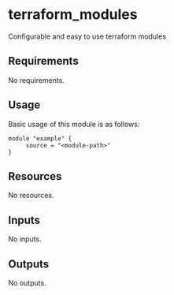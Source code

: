 # terraform_modules

Configurable and easy to use terraform modules

<!-- BEGIN_TF_DOCS -->
## Requirements

No requirements.
## Usage
Basic usage of this module is as follows:
```hcl
module "example" {
	 source = "<module-path>"
}
```
## Resources

No resources.
## Inputs

No inputs.
## Outputs

No outputs.
<!-- END_TF_DOCS -->
